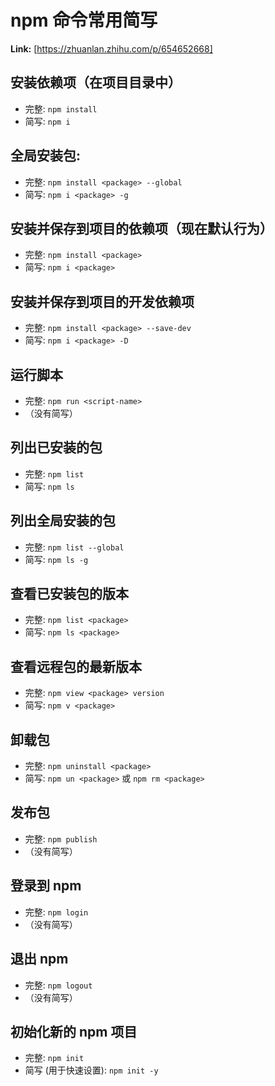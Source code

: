 # npm 命令常用简写



 **Link:** [https://zhuanlan.zhihu.com/p/654652668]

## 安装依赖项（在项目目录中）  

* 完整: `npm install`
* 简写: `npm i`

## 全局安装包:  

* 完整: `npm install <package> --global`
* 简写: `npm i <package> -g`

## 安装并保存到项目的依赖项（现在默认行为）  

* 完整: `npm install <package>`
* 简写: `npm i <package>`

## 安装并保存到项目的开发依赖项  

* 完整: `npm install <package> --save-dev`
* 简写: `npm i <package> -D`

## 运行脚本  

* 完整: `npm run <script-name>`
* （没有简写）

## 列出已安装的包  

* 完整: `npm list`
* 简写: `npm ls`

## 列出全局安装的包  

* 完整: `npm list --global`
* 简写: `npm ls -g`

## 查看已安装包的版本  

* 完整: `npm list <package>`
* 简写: `npm ls <package>`

## 查看远程包的最新版本  

* 完整: `npm view <package> version`
* 简写: `npm v <package>`

## 卸载包  

* 完整: `npm uninstall <package>`
* 简写: `npm un <package>` 或 `npm rm <package>`

## 发布包  

* 完整: `npm publish`
* （没有简写）

## 登录到 npm  

* 完整: `npm login`
* （没有简写）

## 退出 npm  

* 完整: `npm logout`
* （没有简写）

## 初始化新的 npm 项目  

* 完整: `npm init`
* 简写 (用于快速设置): `npm init -y`
